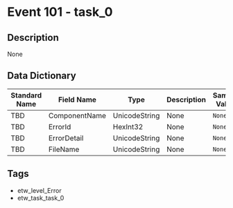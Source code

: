 # Event 101 - task_0

## Description
None

## Data Dictionary
|Standard Name|Field Name|Type|Description|Sample Value|
|---|---|---|---|---|
|TBD|ComponentName|UnicodeString|None|`None`|
|TBD|ErrorId|HexInt32|None|`None`|
|TBD|ErrorDetail|UnicodeString|None|`None`|
|TBD|FileName|UnicodeString|None|`None`|

## Tags
* etw_level_Error
* etw_task_task_0